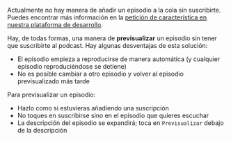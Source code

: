 Actualmente no hay manera de añadir un episodio a la cola sin suscribirte. Puedes
encontrar más información en la [petición de característica en nuestra
plataforma de desarrollo](https://github.com/AntennaPod/AntennaPod/issues/4710).

Hay, de todas formas, una manera de **previsualizar** un episodio sin tener que
suscribirte al podcast. Hay algunas desventajas de esta solución:

- El episodio empieza a reproducirse de manera automática (y cualquier episodio
reproduciéndose se detiene)
- No es posible cambiar a otro episodio y volver al episodio previsualizado más
tarde

Para previsualizar un episodio:

- Hazlo como si estuvieras añadiendo una suscripción
- No toques en suscribirse sino en el episodio que quieres escuchar
- La descripción del episodio se expandirá; toca en `Previsualizar` debajo de la
descripción
